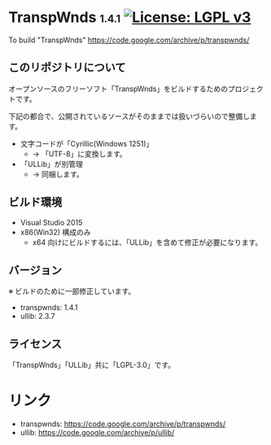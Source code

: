 ﻿# TranspWnds <span style="font-size: 70%">1.4.1</span> [![License: LGPL v3](https://img.shields.io/badge/License-LGPL%20v3-blue.svg)](https://www.gnu.org/licenses/lgpl-3.0)
To build "TranspWnds" https://code.google.com/archive/p/transpwnds/

## このリポジトリについて
オープンソースのフリーソフト「TranspWnds」をビルドするためのプロジェクトです。  

下記の都合で、公開されているソースがそのままでは扱いづらいので整備します。
- 文字コードが「Cyrillic(Windows 1251)」
  - → 「UTF-8」に変換します。
- 「ULLib」が別管理
  - → 同梱します。

## ビルド環境
- Visual Studio 2015 
- x86(Win32) 構成のみ
  - x64 向けにビルドするには、「ULLib」を含めて修正が必要になります。

## バージョン
※ ビルドのために一部修正しています。
- transpwnds: 1.4.1
- ullib: 2.3.7

## ライセンス
「TranspWnds」「ULLib」共に「LGPL-3.0」です。  

# リンク
- transpwnds: https://code.google.com/archive/p/transpwnds/
- ullib: https://code.google.com/archive/p/ullib/
